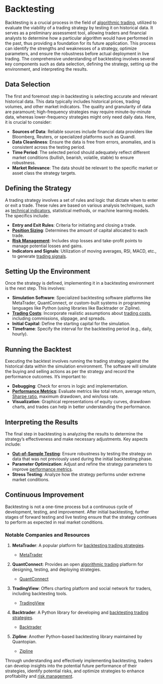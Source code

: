 # Backtesting

Backtesting is a crucial process in the field of [algorithmic trading](../a/algorithmic_trading.md), utilized to evaluate the viability of a trading strategy by testing it on historical data. It serves as a preliminary assessment tool, allowing traders and financial analysts to determine how a particular algorithm would have performed in the past, thus providing a foundation for its future application. This process can identify the strengths and weaknesses of a strategy, optimize parameters, and ensure the robustness before actual deployment in live trading. The comprehensive understanding of backtesting involves several key components such as data selection, defining the strategy, setting up the environment, and interpreting the results. 

## Data Selection

The first and foremost step in backtesting is selecting accurate and relevant historical data. This data typically includes historical prices, trading volumes, and other market indicators. The quality and granularity of data are paramount; high-frequency strategies may require minute-by-minute data, whereas lower-frequency strategies might only need daily data. Here, it is crucial to consider:

- **Sources of Data**: Reliable sources include financial data providers like Bloomberg, Reuters, or specialized platforms such as Quandl.
- **Data Cleanliness**: Ensure the data is free from errors, anomalies, and is consistent across the testing period.
- **Time Period**: The selected period should adequately reflect different market conditions (bullish, bearish, volatile, stable) to ensure robustness.
- **Market Relevance**: The data should be relevant to the specific market or asset class the strategy targets.

## Defining the Strategy

A trading strategy involves a set of rules and logic that dictate when to enter or exit a trade. These rules are based on various analysis techniques, such as [technical indicators](../t/technical_indicators.md), statistical methods, or machine learning models. The specifics include:

- **Entry and Exit Rules**: Criteria for initiating and closing a trade.
- **[Position Sizing](../p/position_sizing.md)**: Determines the amount of capital allocated to each trade.
- **[Risk Management](../r/risk_management.md)**: Includes stop losses and take-profit points to manage potential losses and gains.
- **Indicators and Signals**: Utilization of moving averages, RSI, MACD, etc., to generate [trading signals](../t/trading_signals.md).

## Setting Up the Environment

Once the strategy is defined, implementing it in a backtesting environment is the next step. This involves:

- **Simulation Software**: Specialized backtesting software platforms like MetaTrader, QuantConnect, or custom-built systems in programming languages like Python (using libraries like Backtrader or Zipline).
- **[Trading Costs](../t/trading_costs.md)**: Incorporate realistic assumptions about [trading costs](../t/trading_costs.md), including commissions, slippage, and spreads.
- **Initial Capital**: Define the starting capital for the simulation.
- **Timeframe**: Specify the interval for the backtesting period (e.g., daily, hourly).

## Running the Backtest

Executing the backtest involves running the trading strategy against the historical data within the simulation environment. The software will simulate the buying and selling actions as per the strategy and record the performance outcomes. It’s important to:

- **Debugging**: Check for errors in logic and implementation.
- **[Performance Metrics](../p/performance_metrics.md)**: Evaluate metrics like total return, average return, [Sharpe ratio](../s/sharpe_ratio.md), maximum drawdown, and win/loss rate.
- **Visualization**: Graphical representations of equity curves, drawdown charts, and trades can help in better understanding the performance.

## Interpreting the Results

The final step in backtesting is analyzing the results to determine the strategy’s effectiveness and make necessary adjustments. Key aspects include:

- **[Out-of-Sample Testing](../o/out-of-sample_testing.md)**: Ensure robustness by testing the strategy on data that was not previously used during the initial backtesting phase.
- **Parameter Optimization**: Adjust and refine the strategy parameters to improve [performance metrics](../p/performance_metrics.md).
- **Stress Testing**: Analyze how the strategy performs under extreme market conditions.

## Continuous Improvement

Backtesting is not a one-time process but a continuous cycle of development, testing, and improvement. After initial backtesting, further stages of forward testing and live testing ensure that the strategy continues to perform as expected in real market conditions.

### Notable Companies and Resources

1. **MetaTrader**: A popular platform for [backtesting trading strategies](../b/backtesting_trading_strategies.md).
   - [MetaTrader](https://www.metaquotes.net/en/metatrader4)

2. **QuantConnect**: Provides an open [algorithmic trading](../a/algorithmic_trading.md) platform for designing, testing, and deploying strategies.
   - [QuantConnect](https://www.quantconnect.com/)

3. **TradingView**: Offers charting platform and social network for traders, including backtesting tools.
   - [TradingView](https://www.tradingview.com/)

4. **Backtrader**: A Python library for developing and [backtesting trading strategies](../b/backtesting_trading_strategies.md).
   - [Backtrader](https://www.backtrader.com/)

5. **Zipline**: Another Python-based backtesting library maintained by Quantopian.
   - [Zipline](https://www.zipline.io/)

Through understanding and effectively implementing backtesting, traders can develop insights into the potential future performance of their strategies, identify potential risks, and optimize strategies to enhance profitability and [risk management](../r/risk_management.md).